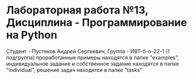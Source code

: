 # Лабораторная работа №13, Дисциплина - Программирование на Python
Студент - Пустяков Андрей Сергеевич, Группа - ИВТ-б-о-22-1 (1 подгруппа)
проработанные примеры находятся в папке "examples", 
индивидуальное задание и собственное задание находятся в папке "individual", 
решение задач находятся в папке "tasks"